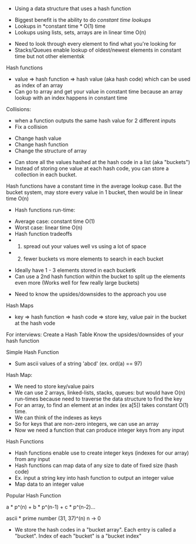 * Using a data structure that uses a hash function
+ Biggest benefit is the ability to do *constant time lookups*
+ Lookups in *constant time * O(1) time
+ Lookups using lists, sets, arrays are in linear time O(n)
- Need to look through every element to find what you're looking for
- Stacks/Queues enable lookup of oldest/newest elements in constant time but not other elementsk

Hash functions
* value => hash function => hash value (aka hash code) which can be used as index of an array
* Can go to array and get your value in constant time because
an array lookup with an index happens in constant time

Collisions:
* when a function outputs the same hash value for 2 different inputs
* Fix a collision
+ Change hash value
+ Change hash function
+ Change the structure of array
- Can store all the values hashed at the hash code in a list (aka "buckets")
- Instead of storing one value at each hash code, you can store a collection in each bucket.

Hash functions have a constant time in the average lookup case.
But the bucket system, may store every value in 1 bucket, then would be in linear time O(n) 

* Hash functions run-time:
+ Average case: constant time O(1)
+ Worst case: linear time O(n)
+ Hash function tradeoffs
+ 1) spread out your values well vs using a lot of space
+ 2) fewer buckets vs more elements to search in each bucket
- Ideally have 1 - 3 elements stored in each bucketk
- Can use a 2nd hash function within the bucket to split up the elements even more (Works well for few really large buckets)
+ Need to know the upsides/downsides to the approach you use 

Hash Maps
* key => hash function => hash code => store key, value pair in the bucket at the hash vode 

For interviews:
Create a Hash Table
Know the upsides/downsides of your hash function

Simple Hash Function
* Sum ascii values of a string 'abcd' (ex. ord(a) == 97)

Hash Map:
* We need to store key/value pairs
* We can use 2 arrays, linked-lists, stacks, queues: but would have O(n) run-times
because need to traverse the data structure to find the key
* For an array, to find an element at an index (ex a[5]) takes constant O(1) time.
* We can think of the indexes as keys
* So for keys that are non-zero integers, we can use an array
* Now we need a function that can produce integer keys from any input

Hash Functions
* Hash functions enable use to create integer keys (indexes for our array) from any input
* Hash functions can map data of any size to date of fixed size (hash code)
* Ex. input a string key into hash function to output an integer value
* Map data to an integer value

Popular Hash Function

a * p^(n) + b * p^(n-1) + c * p^(n-2)... 

ascii * prime number (31, 37)^(n)
n -> 0

* We store the hash codes in a "bucket array". Each entry is called a "bucket".
Index of each "bucket" is a "bucket index"














